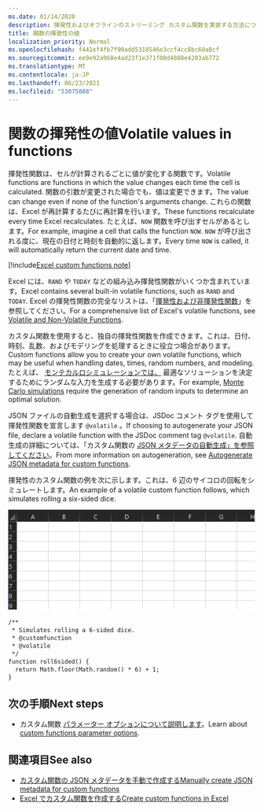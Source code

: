 ```yaml
---
ms.date: 01/14/2020
description: 揮発性およびオフラインのストリーミング カスタム関数を実装する方法について説明します。
title: 関数の揮発性の値
localization_priority: Normal
ms.openlocfilehash: f441ef4fb7f90add5318546e3ccf4cc8bc60a8cf
ms.sourcegitcommit: ee9e92a968e4ad23f1e371f00d4888e4203ab772
ms.translationtype: MT
ms.contentlocale: ja-JP
ms.lasthandoff: 06/23/2021
ms.locfileid: "53075888"
---
```

# <a name="volatile-values-in-functions"></a><span data-ttu-id="85b9a-103">関数の揮発性の値</span><span class="sxs-lookup"><span data-stu-id="85b9a-103">Volatile values in functions</span></span>

<span data-ttu-id="85b9a-104">揮発性関数は、セルが計算されるごとに値が変化する関数です。</span><span class="sxs-lookup"><span data-stu-id="85b9a-104">Volatile functions are functions in which the value changes each time the cell is calculated.</span></span> <span data-ttu-id="85b9a-105">関数の引数が変更された場合でも、値は変更できます。</span><span class="sxs-lookup"><span data-stu-id="85b9a-105">The value can change even if none of the function's arguments change.</span></span> <span data-ttu-id="85b9a-106">これらの関数は、Excel が再計算するたびに再計算を行います。</span><span class="sxs-lookup"><span data-stu-id="85b9a-106">These functions recalculate every time Excel recalculates.</span></span> <span data-ttu-id="85b9a-107">たとえば、`NOW` 関数を呼び出すセルがあるとします。</span><span class="sxs-lookup"><span data-stu-id="85b9a-107">For example, imagine a cell that calls the function `NOW`.</span></span> <span data-ttu-id="85b9a-108">`NOW` が呼び出される度に、現在の日付と時刻を自動的に返します。</span><span class="sxs-lookup"><span data-stu-id="85b9a-108">Every time `NOW` is called, it will automatically return the current date and time.</span></span>

[!include[Excel custom functions note](../includes/excel-custom-functions-note.md)]

<span data-ttu-id="85b9a-109">Excel には、`RAND` や `TODAY` などの組み込み揮発性関数がいくつか含まれています。</span><span class="sxs-lookup"><span data-stu-id="85b9a-109">Excel contains several built-in volatile functions, such as `RAND` and `TODAY`.</span></span> <span data-ttu-id="85b9a-110">Excel の揮発性関数の完全なリストは、「[揮発性および非揮発性関数](/office/client-developer/excel/excel-recalculation#volatile-and-non-volatile-functions)」を参照してください。</span><span class="sxs-lookup"><span data-stu-id="85b9a-110">For a comprehensive list of Excel's volatile functions, see [Volatile and Non-Volatile Functions](/office/client-developer/excel/excel-recalculation#volatile-and-non-volatile-functions).</span></span>

<span data-ttu-id="85b9a-111">カスタム関数を使用すると、独自の揮発性関数を作成できます。これは、日付、時刻、乱数、およびモデリングを処理するときに役立つ場合があります。</span><span class="sxs-lookup"><span data-stu-id="85b9a-111">Custom functions allow you to create your own volatile functions, which may be useful when handling dates, times, random numbers, and modeling.</span></span> <span data-ttu-id="85b9a-112">たとえば、 [モンテカルロシミュレーションでは、](https://en.wikipedia.org/wiki/Monte_Carlo_method) 最適なソリューションを決定するためにランダムな入力を生成する必要があります。</span><span class="sxs-lookup"><span data-stu-id="85b9a-112">For example, [Monte Carlo simulations](https://en.wikipedia.org/wiki/Monte_Carlo_method) require the generation of random inputs to determine an optimal solution.</span></span>

<span data-ttu-id="85b9a-113">JSON ファイルの自動生成を選択する場合は、JSDoc コメント タグを使用して揮発性関数を宣言します `@volatile` 。</span><span class="sxs-lookup"><span data-stu-id="85b9a-113">If choosing to autogenerate your JSON file, declare a volatile function with the JSDoc comment tag `@volatile`.</span></span> <span data-ttu-id="85b9a-114">自動生成の詳細については、「カスタム関数の [JSON メタデータの自動生成」を参照してください](custom-functions-json-autogeneration.md)。</span><span class="sxs-lookup"><span data-stu-id="85b9a-114">From more information on autogeneration, see [Autogenerate JSON metadata for custom functions](custom-functions-json-autogeneration.md).</span></span>

<span data-ttu-id="85b9a-115">揮発性のカスタム関数の例を次に示します。これは、6 辺のサイコロの回転をシミュレートします。</span><span class="sxs-lookup"><span data-stu-id="85b9a-115">An example of a volatile custom function follows, which simulates rolling a six-sided dice.</span></span>

![ランダムな値を返すカスタム関数を示す GIF を使用して、6 辺のサイコロのローリングをシミュレートします。](../images/six-sided-die.gif)

```JS
/**
 * Simulates rolling a 6-sided dice.
 * @customfunction
 * @volatile
 */
function roll6sided() {
  return Math.floor(Math.random() * 6) + 1;
}
```

## <a name="next-steps"></a><span data-ttu-id="85b9a-117">次の手順</span><span class="sxs-lookup"><span data-stu-id="85b9a-117">Next steps</span></span>
* <span data-ttu-id="85b9a-118">カスタム関数 [パラメーター オプションについて説明します](custom-functions-parameter-options.md)。</span><span class="sxs-lookup"><span data-stu-id="85b9a-118">Learn about [custom functions parameter options](custom-functions-parameter-options.md).</span></span>

## <a name="see-also"></a><span data-ttu-id="85b9a-119">関連項目</span><span class="sxs-lookup"><span data-stu-id="85b9a-119">See also</span></span>

* [<span data-ttu-id="85b9a-120">カスタム関数の JSON メタデータを手動で作成する</span><span class="sxs-lookup"><span data-stu-id="85b9a-120">Manually create JSON metadata for custom functions</span></span>](custom-functions-json.md)
* [<span data-ttu-id="85b9a-121">Excel でカスタム関数を作成する</span><span class="sxs-lookup"><span data-stu-id="85b9a-121">Create custom functions in Excel</span></span>](custom-functions-overview.md)
